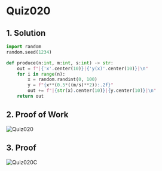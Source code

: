 # Quiz020

## 1. Solution
```.py
import random
random.seed(1234)

def produce(n:int, m:int, s:int) -> str:
    out = f"|{'x'.center(10)}|{'y(x)'.center(10)}|\n"
    for i in range(n):
        x = random.randint(0, 100)
        y = f"{x**(0.5*((m/s)**2)):.2f}"
        out += f"|{str(x).center(10)}|{y.center(10)}|\n"
    return out
```
## 2. Proof of Work
![Quiz020](https://github.com/AntGra25/unit2-CS24/assets/142757981/e8f51c02-302e-43e6-98aa-9c5717a3323f)

## 3. Proof
![Quiz020C](https://github.com/AntGra25/unit2-CS24/assets/142757981/20c317a5-6141-4e57-a97d-b7932aa286e1)
